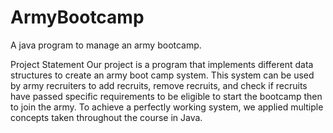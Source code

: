 # ArmyBootcamp
A java program to manage an army bootcamp.

Project Statement
Our project is a program that implements different data structures to create an army boot camp system. This system can be used by army recruiters to add recruits, remove recruits, and check if recruits have passed specific requirements to be eligible to start the bootcamp then to join the army. To achieve a perfectly working system, we applied multiple concepts taken throughout the course in Java. 

